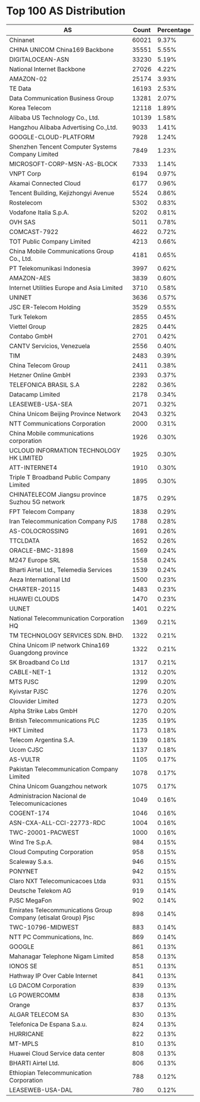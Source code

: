 # Top 100 AS Distribution
| AS | Count | Percentage |
|----|----|----|
| Chinanet | 60021 | 9.37% |
| CHINA UNICOM China169 Backbone | 35551 | 5.55% |
| DIGITALOCEAN-ASN | 33230 | 5.19% |
| National Internet Backbone | 27026 | 4.22% |
| AMAZON-02 | 25174 | 3.93% |
| TE Data | 16193 | 2.53% |
| Data Communication Business Group | 13281 | 2.07% |
| Korea Telecom | 12118 | 1.89% |
| Alibaba US Technology Co., Ltd. | 10139 | 1.58% |
| Hangzhou Alibaba Advertising Co.,Ltd. | 9033 | 1.41% |
| GOOGLE-CLOUD-PLATFORM | 7928 | 1.24% |
| Shenzhen Tencent Computer Systems Company Limited | 7849 | 1.23% |
| MICROSOFT-CORP-MSN-AS-BLOCK | 7333 | 1.14% |
| VNPT Corp | 6194 | 0.97% |
| Akamai Connected Cloud | 6177 | 0.96% |
| Tencent Building, Kejizhongyi Avenue | 5524 | 0.86% |
| Rostelecom | 5302 | 0.83% |
| Vodafone Italia S.p.A. | 5202 | 0.81% |
| OVH SAS | 5011 | 0.78% |
| COMCAST-7922 | 4622 | 0.72% |
| TOT Public Company Limited | 4213 | 0.66% |
| China Mobile Communications Group Co., Ltd. | 4181 | 0.65% |
| PT Telekomunikasi Indonesia | 3997 | 0.62% |
| AMAZON-AES | 3839 | 0.60% |
| Internet Utilities Europe and Asia Limited | 3710 | 0.58% |
| UNINET | 3636 | 0.57% |
| JSC ER-Telecom Holding | 3529 | 0.55% |
| Turk Telekom | 2855 | 0.45% |
| Viettel Group | 2825 | 0.44% |
| Contabo GmbH | 2701 | 0.42% |
| CANTV Servicios, Venezuela | 2556 | 0.40% |
| TIM | 2483 | 0.39% |
| China Telecom Group | 2411 | 0.38% |
| Hetzner Online GmbH | 2393 | 0.37% |
| TELEFONICA BRASIL S.A | 2282 | 0.36% |
| Datacamp Limited | 2178 | 0.34% |
| LEASEWEB-USA-SEA | 2071 | 0.32% |
| China Unicom Beijing Province Network | 2043 | 0.32% |
| NTT Communications Corporation | 2000 | 0.31% |
| China Mobile communications corporation | 1926 | 0.30% |
| UCLOUD INFORMATION TECHNOLOGY HK LIMITED | 1925 | 0.30% |
| ATT-INTERNET4 | 1910 | 0.30% |
| Triple T Broadband Public Company Limited | 1895 | 0.30% |
| CHINATELECOM Jiangsu province Suzhou 5G network | 1875 | 0.29% |
| FPT Telecom Company | 1838 | 0.29% |
| Iran Telecommunication Company PJS | 1788 | 0.28% |
| AS-COLOCROSSING | 1691 | 0.26% |
| TTCLDATA | 1652 | 0.26% |
| ORACLE-BMC-31898 | 1569 | 0.24% |
| M247 Europe SRL | 1558 | 0.24% |
| Bharti Airtel Ltd., Telemedia Services | 1539 | 0.24% |
| Aeza International Ltd | 1500 | 0.23% |
| CHARTER-20115 | 1483 | 0.23% |
| HUAWEI CLOUDS | 1470 | 0.23% |
| UUNET | 1401 | 0.22% |
| National Telecommunication Corporation HQ | 1369 | 0.21% |
| TM TECHNOLOGY SERVICES SDN. BHD. | 1322 | 0.21% |
| China Unicom IP network China169 Guangdong province | 1322 | 0.21% |
| SK Broadband Co Ltd | 1317 | 0.21% |
| CABLE-NET-1 | 1312 | 0.20% |
| MTS PJSC | 1299 | 0.20% |
| Kyivstar PJSC | 1276 | 0.20% |
| Clouvider Limited | 1273 | 0.20% |
| Alpha Strike Labs GmbH | 1270 | 0.20% |
| British Telecommunications PLC | 1235 | 0.19% |
| HKT Limited | 1173 | 0.18% |
| Telecom Argentina S.A. | 1139 | 0.18% |
| Ucom CJSC | 1137 | 0.18% |
| AS-VULTR | 1105 | 0.17% |
| Pakistan Telecommunication Company Limited | 1078 | 0.17% |
| China Unicom Guangzhou network | 1075 | 0.17% |
| Administracion Nacional de Telecomunicaciones | 1049 | 0.16% |
| COGENT-174 | 1046 | 0.16% |
| ASN-CXA-ALL-CCI-22773-RDC | 1004 | 0.16% |
| TWC-20001-PACWEST | 1000 | 0.16% |
| Wind Tre S.p.A. | 984 | 0.15% |
| Cloud Computing Corporation | 958 | 0.15% |
| Scaleway S.a.s. | 946 | 0.15% |
| PONYNET | 942 | 0.15% |
| Claro NXT Telecomunicacoes Ltda | 931 | 0.15% |
| Deutsche Telekom AG | 919 | 0.14% |
| PJSC MegaFon | 902 | 0.14% |
| Emirates Telecommunications Group Company (etisalat Group) Pjsc | 898 | 0.14% |
| TWC-10796-MIDWEST | 883 | 0.14% |
| NTT PC Communications, Inc. | 869 | 0.14% |
| GOOGLE | 861 | 0.13% |
| Mahanagar Telephone Nigam Limited | 858 | 0.13% |
| IONOS SE | 851 | 0.13% |
| Hathway IP Over Cable Internet | 841 | 0.13% |
| LG DACOM Corporation | 839 | 0.13% |
| LG POWERCOMM | 838 | 0.13% |
| Orange | 837 | 0.13% |
| ALGAR TELECOM SA | 830 | 0.13% |
| Telefonica De Espana S.a.u. | 824 | 0.13% |
| HURRICANE | 822 | 0.13% |
| MT-MPLS | 810 | 0.13% |
| Huawei Cloud Service data center | 808 | 0.13% |
| BHARTI Airtel Ltd. | 806 | 0.13% |
| Ethiopian Telecommunication Corporation | 788 | 0.12% |
| LEASEWEB-USA-DAL | 780 | 0.12% |
